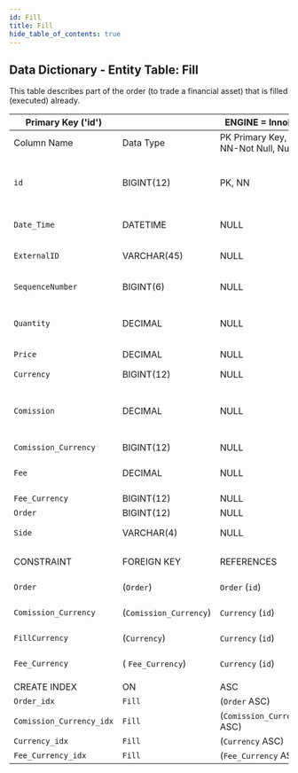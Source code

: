 ```yaml
---
id: Fill
title: Fill
hide_table_of_contents: true
---
```


## Data Dictionary - Entity Table: Fill

This table describes part of the order (to trade a financial asset) that is filled (executed) already.


| Primary Key ('id')||ENGINE = InnoDB|||
|---|---|---|---|---|
|Column Name|Data Type|PK Primary Key, NN-Not Null, Null|Example|Comments|
||
|`id`|BIGINT(12)|PK, NN|1|PrimaryKey-ID, Not Null (auto creates)|
|`Date_Time`|DATETIME|NULL|1/1/2020  12:30:30 PM|Date of filling the order|
|`ExternalID`|VARCHAR(45)|NULL|1|Order filling external id|
|`SequenceNumber`|BIGINT(6)|NULL|2|Fill sequence number|
|`Quantity`|DECIMAL|NULL|123|Filled quentity in units|
|`Price`|DECIMAL|NULL|12|Average filled price|
|`Currency`|BIGINT(12)|NULL|3||
|`Comission`|DECIMAL|NULL|20|Comission payment, e.g. brokerage comission|
|`Comission_Currency`|BIGINT(12)|NULL|3||
|`Fee`|DECIMAL|NULL|15|Fees paid during transactions|
|`Fee_Currency`|BIGINT(12)|NULL|3||
|`Order`|BIGINT(12)|NULL|1||
|`Side`|VARCHAR(4)|NULL|buy, sell|Buy or sell order side|
||
|CONSTRAINT|FOREIGN KEY|REFERENCES|ON DELETE|ON UPDATE|
|`Order`|(`Order`)|`Order` (`id`)| NO ACTION|NO ACTION|
|`Comission_Currency`|(`Comission_Currency`)|`Currency` (`id`)| NO ACTION|NO ACTION|
|`FillCurrency`|(`Currency`)|`Currency` (`id`)| NO ACTION|NO ACTION|
| `Fee_Currency`|( `Fee_Currency`)|`Currency` (`id`)| NO ACTION|NO ACTION|
||
|CREATE INDEX|ON|ASC|VISABLE||
|`Order_idx`|`Fill`|(`Order` ASC)|VISIBLE||
| `Comission_Currency_idx`|`Fill`| (`Comission_Currency` ASC)| VISIBLE||
|`Currency_idx`|`Fill`|(`Currency` ASC)|VISIBLE|
|`Fee_Currency_idx`|`Fill`|(`Fee_Currency` ASC)|VISIBLE||
